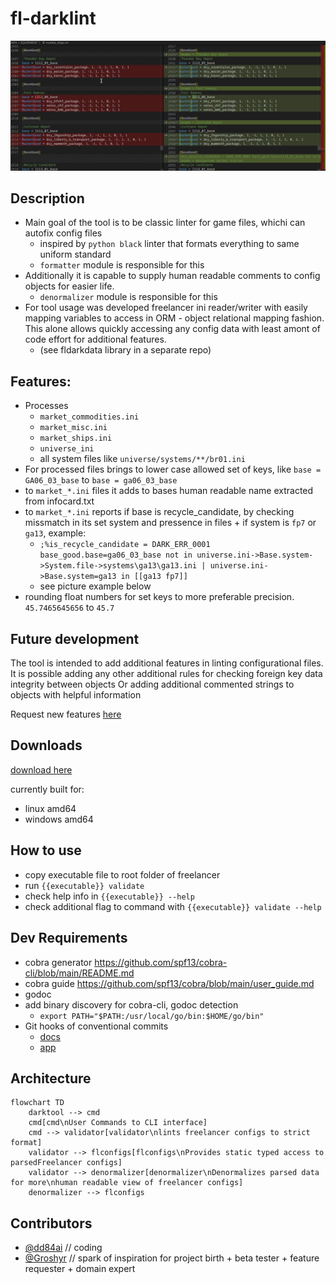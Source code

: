 # fl-darklint

![](docs/assets/diff_example.png)

## Description

- Main goal of the tool is to be classic linter for game files, whichi can autofix config files
  - inspired by `python black` linter that formats everything to same uniform standard
  - `formatter` module is responsible for this
- Additionally it is capable to supply human readable comments to config objects for easier life.
  - `denormalizer` module is responsible for this
- For tool usage was developed freelancer ini reader/writer with easily mapping variables to access in ORM - object relational mapping fashion. This alone allows quickly accessing any config data with least amont of code effort for additional features.
  - (see fldarkdata library in a separate repo)

## Features:

- Processes
  - `market_commodities.ini`
  - `market_misc.ini`
  - `market_ships.ini`
  - `universe_ini`
  - all system files like `universe/systems/**/br01.ini`
- For processed files brings to lower case allowed set of keys, like `base = GA06_03_base` to `base = ga06_03_base`
- to `market_*.ini` files it adds to bases human readable name extracted from infocard.txt
- to `market_*.ini` reports if base is recycle_candidate, by checking missmatch in its set system and pressence in files + if system is `fp7` or `ga13`, example:
  - `;%is_recycle_candidate = DARK_ERR_0001 base_good.base=ga06_03_base not in universe.ini->Base.system->System.file->systems\ga13\ga13.ini | universe.ini->Base.system=ga13 in [[ga13 fp7]]`
  - see picture example below
- rounding float numbers for set keys to more preferable precision. `45.7465645656` to `45.7`

## Future development

The tool is intended to add additional features in linting configurational files.
It is possible adding any other additional rules for checking foreign key data integrity between objects
Or adding additional commented strings to objects with helpful information

Request new features [here](https://github.com/darklab8/darklab_freelancer_darktool/issues)

## Downloads

[download here](https://github.com/darklab8/darklab_freelancer_darktool/releases)

currently built for:

- linux amd64
- windows amd64

## How to use

- copy executable file to root folder of freelancer
- run `{{executable}} validate`
- check help info in `{{executable}} --help`
- check additional flag to command with `{{executable}} validate --help`

## Dev Requirements

- cobra generator https://github.com/spf13/cobra-cli/blob/main/README.md
- cobra guide https://github.com/spf13/cobra/blob/main/user_guide.md
- godoc
- add binary discovery for cobra-cli, godoc detection
  - `export PATH="$PATH:/usr/local/go/bin:$HOME/go/bin"`
- Git hooks of conventional commits
  - [docs](https://gist.github.com/qoomon/5dfcdf8eec66a051ecd85625518cfd13)
  - [app](https://www.npmjs.com/package/git-conventional-commits)

## Architecture

```mermaid
flowchart TD
    darktool --> cmd
    cmd[cmd\nUser Commands to CLI interface]
    cmd --> validator[validator\nlints freelancer configs to strict format]
    validator --> flconfigs[flconfigs\nProvides static typed access to parsedFreelancer configs]
    validator --> denormalizer[denormalizer\nDenormalizes parsed data for more\nhuman readable view of freelancer configs]
    denormalizer --> flconfigs
```

## Contributors

- [@dd84ai](https://github.com/dd84ai) // coding
- [@Groshyr](https://github.com/Groshyr) // spark of inspiration for project birth + beta tester + feature requester + domain expert
